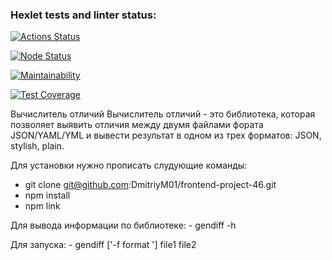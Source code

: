 ### Hexlet tests and linter status:
[![Actions Status](https://github.com/DmitriyM01/frontend-project-46/workflows/hexlet-check/badge.svg)](https://github.com/DmitriyM01/frontend-project-46/actions)

[![Node Status](https://github.com/sseezov/frontend-project-46/actions/workflows/my-check.yml/badge.svg)](https://github.com/DmitriyM01/frontend-project-46/actions/workflows/my-check.yml)

[![Maintainability](https://api.codeclimate.com/v1/badges/46028c8fd966ef91828b/maintainability)](https://codeclimate.com/github/DmitriyM01/frontend-project-46/maintainability)

[![Test Coverage](https://api.codeclimate.com/v1/badges/46028c8fd966ef91828b/test_coverage)](https://codeclimate.com/github/DmitriyM01/frontend-project-46/test_coverage)

Вычислитель отличий
Вычислитель отличий - это библиотека, которая позволяет выявить отличия между двумя файлами фората JSON/YAML/YML и вывести результат в одном из трех форматов: JSON, stylish, plain.

Для установки нужно прописать слудующие команды: 
- git clone git@github.com:DmitriyM01/frontend-project-46.git
- npm install
- npm link

Для вывода информации по библиотеке:
    - gendiff -h

Для запуска: 
    - gendiff ['-f format '] file1 file2
